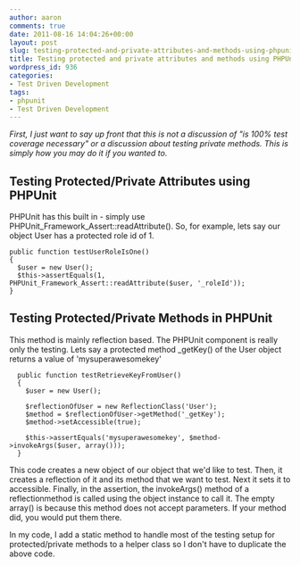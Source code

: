 ```yaml
---
author: aaron
comments: true
date: 2011-08-16 14:04:26+00:00
layout: post
slug: testing-protected-and-private-attributes-and-methods-using-phpunit
title: Testing protected and private attributes and methods using PHPUnit
wordpress_id: 936
categories:
- Test Driven Development
tags:
- phpunit
- Test Driven Development
---
```


_First, I just want to say up front that this is not a discussion of "is 100% test coverage necessary" or a discussion about testing private methods.  This is simply how you may do it if you wanted to._



## Testing Protected/Private Attributes using PHPUnit


PHPUnit has this built in - simply use PHPUnit_Framework_Assert::readAttribute().  So, for example, lets say our object User has a protected role id of 1.

    
    
    public function testUserRoleIsOne()
    {  
      $user = new User();
      $this->assertEquals(1, PHPUnit_Framework_Assert::readAttribute($user, '_roleId'));
    }
    





## Testing Protected/Private Methods in PHPUnit


This method is mainly reflection based.  The PHPUnit component is really only the testing. Lets say a protected method _getKey() of the User object returns a value of 'mysuperawesomekey'


    
    
      public function testRetrieveKeyFromUser()
      {
        $user = new User();
    
        $reflectionOfUser = new ReflectionClass('User');
        $method = $reflectionOfUser->getMethod('_getKey');
        $method->setAccessible(true);
    
        $this->assertEquals('mysuperawesomekey', $method->invokeArgs($user, array()));
      }
    



This code creates a new object of our object that we'd like to test.  Then, it creates a reflection of it and its method that we want to test.  Next it sets it to accessible.  Finally, in the assertion, the invokeArgs() method of a reflectionmethod is called using the object instance to call it.  The empty array() is because this method does not accept parameters.  If your method did, you would put them there.

In my code, I add a static method to handle most of the testing setup for protected/private methods to a helper class so I don't have to duplicate the above code.
